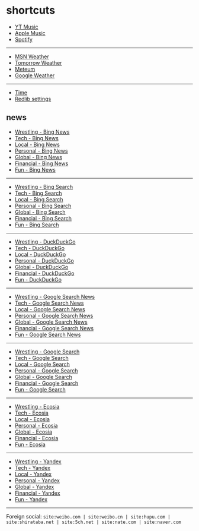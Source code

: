 # shortcuts

- [YT Music](https://music.youtube.com)
- [Apple Music](https://music.apple.com)
- [Spotify](https://open.spotify.com)

---

- [MSN Weather](https://www.msn.com/en-us/weather/maps/radar)
- [Tomorrow Weather](https://weather.tomorrow.io)
- [Meteum](https://meteum.ai/weather/search)
- [Google Weather](https://www.google.com/search?q=weather&udm=0&safe=off)

---

- [Time](https://time.is/?c=d3l1_3F_3j1_3Y1_3WXth2i2s.TAXfmrXc1Xo480Xz1Xa1Xb51ea29.4e4185.28571f.2d99db.abbd8.1bb85e.1c3b23Xw1Xv20240528Xh0Xi1XZ1XmXuXB1Xs0)
- [Redlib settings](https://redlib.freedit.eu/settings/restore/?theme=system&front_page=default&layout=card&wide=off&post_sort=top&comment_sort=top&show_nsfw=on&use_hls=off&hide_hls_notification=off&hide_awards=off&fixed_navbar=on&subscriptions=&filters=)

## news

- [Wrestling - Bing News](https://www.bing.com/news/search?q=%28ringsidenews+com%29+%7C+%28wrestlinginc+com%29+%7C+%28fightful+com%29+%7C+site%3Aringsidenews.com+%7C+site%3Awrestlinginc.com+%7C+site%3Afightful.com&qft=interval%3d"7")
- [Tech - Bing News](https://www.bing.com/news/search?q=msft+OR+aapl+OR+goog+OR+intc+OR+%28ai+generate%29+OR+%28ai+generative%29+OR+%28ai+model%29+OR+perplexity+OR+ios+OR+%22windows+11%22+OR+%22windows+10%22+OR+%22windows+update%22+OR+starlink&qft=interval%3d"7")
- [Local - Bing News](https://www.bing.com/news/search?q=site%3Anewsinfo.inquirer.net+%7C+site%3Anews.abs-cbn.com%2Fnews+%7C+site%3Aphilstar.com%2Fnation+%7C+site%3Agmanetwork.com%2Fnews%2Ftopstories%2Fmetro+%7C+site%3Agmanetwork.com%2Fnews%2Ftopstories%2Fnation+%7C+site%3Asports.inquirer.net+%7C+site%3Apop.inquirer.net&qft=interval%3d"7")
- [Personal - Bing News](https://www.bing.com/news/search?q=genshin+OR+valorant+OR+%22league+of+legends%22+OR+%22wuthering+waves%22+OR+%22smash+bros%22+OR+%22game+pass+pc%22+OR+%22pc+game+pass%22+OR+windscribe+OR+%28youtube+music%29+OR+%28apple+music%29&qft=interval%3d"7")
- [Global - Bing News](https://www.bing.com/news/search?q=site%3Anewsnationnow.com%2Fworld+%7C+site%3Awsj.com%2Fworld+%7C+site%3Afrance24.com%2Fen%2Flive-news+%7C+site%3Acsmonitor.com%2Fworld+%7C+site%3Areuters.com%2Fworld&qft=interval%3d"7")
- [Financial - Bing News](https://www.bing.com/news/search?q=(msft+%7C+aapl+%7C+goog+%7C+ntes+%7C+ttwo+%7C+intl+%7C+amd+%7C+tsm)+(site%3Abenzinga.com+%7C+site%3Ainvesting.com%2Fnews+%7C+site%3Afinance.yahoo.com%2Fnews)&qft=interval%3d"7")
- [Fun - Bing News](https://www.bing.com/news/search?qft=interval%3d"7"&q=site:caranddriver.com/news+%7C+site:roadandtrack.com/news+%7C+site:jalopnik.com+%7C+site:topgear.com.ph/news+%7C+site:soranews24.com+%7C+site:hollywoodreporter.com/business/business-news+%7C+site:variety.com/2024/digital/news+%7C+site:variety.com/2024/biz/news+%7C+site:billboard.com/pro)
<!-- Format: - [*queryTitle* - Bing News](https://www.bing.com/news/search?qft=interval%3d"7"&q=[query]) -->

---

- [Wrestling - Bing Search](https://www.bing.com/search?q=%28ringsidenews+com%29+%7C+%28wrestlinginc+com%29+%7C+%28fightful+com%29+%7C+site%3Aringsidenews.com+%7C+site%3Awrestlinginc.com+%7C+site%3Afightful.com&filters=ex1%3a%22ez1%22&mkt=en-US&setlang=en-us)
- [Tech - Bing Search](https://www.bing.com/search?q=msft+OR+aapl+OR+goog+OR+intc+OR+%28ai+generate%29+OR+%28ai+generative%29+OR+%28ai+model%29+OR+perplexity+OR+ios+OR+%22windows+11%22+OR+%22windows+10%22+OR+%22windows+update%22+OR+starlink&filters=ex1%3a%22ez1%22&mkt=en-US&setlang=en-us)
- [Local - Bing Search](https://www.bing.com/search?q=site%3Anewsinfo.inquirer.net+%7C+site%3Anews.abs-cbn.com%2Fnews+%7C+site%3Aphilstar.com%2Fnation+%7C+site%3Agmanetwork.com%2Fnews%2Ftopstories%2Fmetro+%7C+site%3Agmanetwork.com%2Fnews%2Ftopstories%2Fnation+%7C+site%3Asports.inquirer.net+%7C+site%3Apop.inquirer.net&filters=ex1%3a%22ez1%22&mkt=en-US&setlang=en-us)
- [Personal - Bing Search](https://www.bing.com/search?q=genshin+OR+valorant+OR+%22league+of+legends%22+OR+%22wuthering+waves%22+OR+%22smash+bros%22+OR+%22game+pass+pc%22+OR+%22pc+game+pass%22+OR+windscribe+OR+%28youtube+music%29+OR+%28apple+music%29&filters=ex1%3a%22ez1%22&mkt=en-US&setlang=en-us)
- [Global - Bing Search](https://www.bing.com/search?q=site%3Anewsnationnow.com%2Fworld+%7C+site%3Awsj.com%2Fworld+%7C+site%3Afrance24.com%2Fen%2Flive-news+%7C+site%3Acsmonitor.com%2Fworld+%7C+site%3Areuters.com%2Fworld&filters=ex1%3a%22ez1%22&mkt=en-US&setlang=en-us)
- [Financial - Bing Search](https://www.bing.com/search?q=(msft+%7C+aapl+%7C+goog+%7C+ntes+%7C+ttwo+%7C+intl+%7C+amd+%7C+tsm)+(site%3Abenzinga.com+%7C+site%3Ainvesting.com%2Fnews+%7C+site%3Afinance.yahoo.com%2Fnews)&filters=ex1%3a%22ez1%22&mkt=en-US&setlang=en-us)
- [Fun - Bing Search](https://www.bing.com/search?filters=ex1%3a%22ez1%22&mkt=en-US&setlang=en-us&q=site:caranddriver.com/news+%7C+site:roadandtrack.com/news+%7C+site:jalopnik.com+%7C+site:topgear.com.ph/news+%7C+site:soranews24.com+%7C+site:hollywoodreporter.com/business/business-news+%7C+site:variety.com/2024/digital/news+%7C+site:variety.com/2024/biz/news+%7C+site:billboard.com/pro)
<!-- Format: - [*queryTitle* - Bing Search](https://www.bing.com/search?filters=ex1%3a%22ez1%22&mkt=en-US&setlang=en-us&q=[query]) -->

---

- [Wrestling - DuckDuckGo](https://duckduckgo.com/?q=%28ringsidenews+com%29+%7C+%28wrestlinginc+com%29+%7C+%28fightful+com%29+%7C+site%3Aringsidenews.com+%7C+site%3Awrestlinginc.com+%7C+site%3Afightful.com&df=d&assist=true)
- [Tech - DuckDuckGo](https://duckduckgo.com/?q=msft+OR+aapl+OR+goog+OR+intc+OR+%28ai+generate%29+OR+%28ai+generative%29+OR+%28ai+model%29+OR+perplexity+OR+ios+OR+%22windows+11%22+OR+%22windows+10%22+OR+%22windows+update%22+OR+starlink&df=d&assist=true)
- [Local - DuckDuckGo](https://duckduckgo.com/?q=site%3Anewsinfo.inquirer.net+%7C+site%3Anews.abs-cbn.com%2Fnews+%7C+site%3Aphilstar.com%2Fnation+%7C+site%3Agmanetwork.com%2Fnews%2Ftopstories%2Fmetro+%7C+site%3Agmanetwork.com%2Fnews%2Ftopstories%2Fnation+%7C+site%3Asports.inquirer.net+%7C+site%3Apop.inquirer.net&df=d&assist=true)
- [Personal - DuckDuckGo](https://duckduckgo.com/?q=genshin+OR+valorant+OR+%22league+of+legends%22+OR+%22wuthering+waves%22+OR+%22smash+bros%22+OR+%22game+pass+pc%22+OR+%22pc+game+pass%22+OR+windscribe+OR+%28youtube+music%29+OR+%28apple+music%29&df=d&assist=true)
- [Global - DuckDuckGo](https://duckduckgo.com/?q=site%3Anewsnationnow.com%2Fworld+%7C+site%3Awsj.com%2Fworld+%7C+site%3Afrance24.com%2Fen%2Flive-news+%7C+site%3Acsmonitor.com%2Fworld+%7C+site%3Areuters.com%2Fworld&df=d&assist=true)
- [Financial - DuckDuckGo](https://duckduckgo.com/?q=(msft+%7C+aapl+%7C+goog+%7C+ntes+%7C+ttwo+%7C+intl+%7C+amd+%7C+tsm)+(site%3Abenzinga.com+%7C+site%3Ainvesting.com%2Fnews+%7C+site%3Afinance.yahoo.com%2Fnews)&df=d&assist=true)
- [Fun - DuckDuckGo](https://duckduckgo.com/?df=d&assist=true&q=site:caranddriver.com/news+%7C+site:roadandtrack.com/news+%7C+site:jalopnik.com+%7C+site:topgear.com.ph/news+%7C+site:soranews24.com+%7C+site:hollywoodreporter.com/business/business-news+%7C+site:variety.com/2024/digital/news+%7C+site:variety.com/2024/biz/news+%7C+site:billboard.com/pro)
<!-- Format: - [*queryTitle* - DuckDuckGo](https://duckduckgo.com/?df=d&assist=true&q=[query]) -->

---

- [Wrestling - Google Search News](https://www.google.com/search?lr=lang_en&safe=off&tbs=qdr:d&tbm=nws&nfpr=1&q=%28ringsidenews+com%29+%7C+%28wrestlinginc+com%29+%7C+%28fightful+com%29+%7C+site%3Aringsidenews.com+%7C+site%3Awrestlinginc.com+%7C+site%3Afightful.com)
- [Tech - Google Search News](https://www.google.com/search?lr=lang_en&safe=off&tbs=qdr:d&tbm=nws&nfpr=1&q=msft+OR+aapl+OR+goog+OR+intc+OR+%28ai+generate%29+OR+%28ai+generative%29+OR+%28ai+model%29+OR+perplexity+OR+ios+OR+%22windows+11%22+OR+%22windows+10%22+OR+%22windows+update%22+OR+starlink)
- [Local - Google Search News](https://www.google.com/search?safe=off&tbs=qdr:d&tbm=nws&nfpr=1&q=site%3Anewsinfo.inquirer.net+%7C+site%3Anews.abs-cbn.com%2Fnews+%7C+site%3Aphilstar.com%2Fnation+%7C+site%3Agmanetwork.com%2Fnews%2Ftopstories%2Fmetro+%7C+site%3Agmanetwork.com%2Fnews%2Ftopstories%2Fnation+%7C+site%3Asports.inquirer.net+%7C+site%3Apop.inquirer.net)
- [Personal - Google Search News](https://www.google.com/search?lr=lang_en&safe=off&tbs=qdr:d&tbm=nws&nfpr=1&q=genshin+OR+valorant+OR+%22league+of+legends%22+OR+%22wuthering+waves%22+OR+%22smash+bros%22+OR+%22game+pass+pc%22+OR+%22pc+game+pass%22+OR+windscribe+OR+%28youtube+music%29+OR+%28apple+music%29)
- [Global - Google Search News](https://www.google.com/search?lr=lang_en&safe=off&tbs=qdr:d&tbm=nws&nfpr=1&q=site%3Anewsnationnow.com%2Fworld+%7C+site%3Awsj.com%2Fworld+%7C+site%3Afrance24.com%2Fen%2Flive-news+%7C+site%3Acsmonitor.com%2Fworld+%7C+site%3Areuters.com%2Fworld)
- [Financial - Google Search News](https://www.google.com/search?lr=lang_en&safe=off&tbs=qdr:d&tbm=nws&nfpr=1&q=(msft+%7C+aapl+%7C+goog+%7C+ntes+%7C+ttwo+%7C+intl+%7C+amd+%7C+tsm)+(site%3Abenzinga.com+%7C+site%3Ainvesting.com%2Fnews+%7C+site%3Afinance.yahoo.com%2Fnews))
- [Fun - Google Search News](https://www.google.com/search?lr=lang_en&safe=off&tbs=qdr:d&tbm=nws&nfpr=1&q=site:caranddriver.com/news+%7C+site:roadandtrack.com/news+%7C+site:jalopnik.com+%7C+site:topgear.com.ph/news+%7C+site:soranews24.com+%7C+site:hollywoodreporter.com/business/business-news+%7C+site:variety.com/2024/digital/news+%7C+site:variety.com/2024/biz/news+%7C+site:billboard.com/pro)
<!-- Format: - [*queryTitle* - Google Search News](https://www.google.com/search?lr=lang_en&safe=off&tbs=qdr:d&tbm=nws&nfpr=1&q=[query]) -->

---

- [Wrestling - Google Search](https://www.google.com/search?q=%28ringsidenews+com%29+%7C+%28wrestlinginc+com%29+%7C+%28fightful+com%29+%7C+site%3Aringsidenews.com+%7C+site%3Awrestlinginc.com+%7C+site%3Afightful.com&tbs=qdr:d&safe=off&filter=0&nfpr=1&lr=lang_en)
- [Tech - Google Search](https://www.google.com/search?q=msft+OR+aapl+OR+goog+OR+intc+OR+%28ai+generate%29+OR+%28ai+generative%29+OR+%28ai+model%29+OR+perplexity+OR+ios+OR+%22windows+11%22+OR+%22windows+10%22+OR+%22windows+update%22+OR+starlink&tbs=qdr:d&safe=off&filter=0&nfpr=1&lr=lang_en)
- [Local - Google Search](https://www.google.com/search?q=site%3Anewsinfo.inquirer.net+%7C+site%3Anews.abs-cbn.com%2Fnews+%7C+site%3Aphilstar.com%2Fnation+%7C+site%3Agmanetwork.com%2Fnews%2Ftopstories%2Fmetro+%7C+site%3Agmanetwork.com%2Fnews%2Ftopstories%2Fnation+%7C+site%3Asports.inquirer.net+%7C+site%3Apop.inquirer.net&tbs=qdr:d&safe=off&filter=0&nfpr=1)
- [Personal - Google Search](https://www.google.com/search?q=genshin+OR+valorant+OR+%22league+of+legends%22+OR+%22wuthering+waves%22+OR+%22smash+bros%22+OR+%22game+pass+pc%22+OR+%22pc+game+pass%22+OR+windscribe+OR+%28youtube+music%29+OR+%28apple+music%29&tbs=qdr:d&safe=off&filter=0&nfpr=1&lr=lang_en)
- [Global - Google Search](https://www.google.com/search?q=site%3Anewsnationnow.com%2Fworld+%7C+site%3Awsj.com%2Fworld+%7C+site%3Afrance24.com%2Fen%2Flive-news+%7C+site%3Acsmonitor.com%2Fworld+%7C+site%3Areuters.com%2Fworld&tbs=qdr:d&safe=off&filter=0&nfpr=1&lr=lang_en)
- [Financial - Google Search](https://www.google.com/search?q=(msft+%7C+aapl+%7C+goog+%7C+ntes+%7C+ttwo+%7C+intl+%7C+amd+%7C+tsm)+(site%3Abenzinga.com+%7C+site%3Ainvesting.com%2Fnews+%7C+site%3Afinance.yahoo.com%2Fnews)&tbs=qdr:d&safe=off&filter=0&nfpr=1&lr=lang_en)
- [Fun - Google Search](https://www.google.com/search?tbs=qdr:d&safe=off&filter=0&nfpr=1&q=site:caranddriver.com/news+%7C+site:roadandtrack.com/news+%7C+site:jalopnik.com+%7C+site:topgear.com.ph/news+%7C+site:soranews24.com+%7C+site:hollywoodreporter.com/business/business-news+%7C+site:variety.com/2024/digital/news+%7C+site:variety.com/2024/biz/news+%7C+site:billboard.com/pro)
<!-- Format: - [*queryTitle* - Google Search](https://www.google.com/search?tbs=qdr:d&safe=off&filter=0&nfpr=1&lr=lang_en&q=[query]) -->

---

- [Wrestling - Ecosia](https://www.ecosia.org/search?q=%28ringsidenews+com%29+%7C+%28wrestlinginc+com%29+%7C+%28fightful+com%29+%7C+site%3Aringsidenews.com+%7C+site%3Awrestlinginc.com+%7C+site%3Afightful.com&freshness=day)
- [Tech - Ecosia](https://www.ecosia.org/search?q=msft+OR+aapl+OR+goog+OR+intc+OR+%28ai+generate%29+OR+%28ai+generative%29+OR+%28ai+model%29+OR+perplexity+OR+ios+OR+%22windows+11%22+OR+%22windows+10%22+OR+%22windows+update%22+OR+starlink&freshness=day)
- [Local - Ecosia](https://www.ecosia.org/search?q=site%3Anewsinfo.inquirer.net+%7C+site%3Anews.abs-cbn.com%2Fnews+%7C+site%3Aphilstar.com%2Fnation+%7C+site%3Agmanetwork.com%2Fnews%2Ftopstories%2Fmetro+%7C+site%3Agmanetwork.com%2Fnews%2Ftopstories%2Fnation+%7C+site%3Asports.inquirer.net+%7C+site%3Apop.inquirer.net&freshness=day)
- [Personal - Ecosia](https://www.ecosia.org/search?q=genshin+OR+valorant+OR+%22league+of+legends%22+OR+%22wuthering+waves%22+OR+%22smash+bros%22+OR+%22game+pass+pc%22+OR+%22pc+game+pass%22+OR+windscribe+OR+%28youtube+music%29+OR+%28apple+music%29&freshness=day)
- [Global - Ecosia](https://www.ecosia.org/search?q=site%3Anewsnationnow.com%2Fworld+%7C+site%3Awsj.com%2Fworld+%7C+site%3Afrance24.com%2Fen%2Flive-news+%7C+site%3Acsmonitor.com%2Fworld+%7C+site%3Areuters.com%2Fworld&freshness=day)
- [Financial - Ecosia](https://www.ecosia.org/search?q=(msft+%7C+aapl+%7C+goog+%7C+ntes+%7C+ttwo+%7C+intl+%7C+amd+%7C+tsm)+(site%3Abenzinga.com+%7C+site%3Ainvesting.com%2Fnews+%7C+site%3Afinance.yahoo.com%2Fnews)&freshness=day)
- [Fun - Ecosia](https://www.ecosia.org/search?freshness=day&q=site:caranddriver.com/news+%7C+site:roadandtrack.com/news+%7C+site:jalopnik.com+%7C+site:topgear.com.ph/news+%7C+site:soranews24.com+%7C+site:hollywoodreporter.com/business/business-news+%7C+site:variety.com/2024/digital/news+%7C+site:variety.com/2024/biz/news+%7C+site:billboard.com/pro)
<!-- Format: - [*queryTitle* - Ecosia](https://www.ecosia.org/search?freshness=day&q=[query]) -->

---

- [Wrestling - Yandex](https://yandex.com/search/?text=%28ringsidenews+com%29+%7C+%28wrestlinginc+com%29+%7C+%28fightful+com%29+%7C+site%3Aringsidenews.com+%7C+site%3Awrestlinginc.com+%7C+site%3Afightful.com&within=77&noreask=1)
- [Tech - Yandex](https://yandex.com/search/?text=msft+OR+aapl+OR+goog+OR+intc+OR+%28ai+generate%29+OR+%28ai+generative%29+OR+%28ai+model%29+OR+perplexity+OR+ios+OR+%22windows+11%22+OR+%22windows+10%22+OR+%22windows+update%22+OR+starlink&within=77&noreask=1)
- [Local - Yandex](https://yandex.com/search/?text=site%3Anewsinfo.inquirer.net+%7C+site%3Anews.abs-cbn.com%2Fnews+%7C+site%3Aphilstar.com%2Fnation+%7C+site%3Agmanetwork.com%2Fnews%2Ftopstories%2Fmetro+%7C+site%3Agmanetwork.com%2Fnews%2Ftopstories%2Fnation+%7C+site%3Asports.inquirer.net+%7C+site%3Apop.inquirer.net&within=77&noreask=1)
- [Personal - Yandex](https://yandex.com/search/?text=genshin+OR+valorant+OR+%22league+of+legends%22+OR+%22wuthering+waves%22+OR+%22smash+bros%22+OR+%22game+pass+pc%22+OR+%22pc+game+pass%22+OR+windscribe+OR+%28youtube+music%29+OR+%28apple+music%29&within=77&noreask=1)
- [Global - Yandex](https://yandex.com/search/?text=site%3Anewsnationnow.com%2Fworld+%7C+site%3Awsj.com%2Fworld+%7C+site%3Afrance24.com%2Fen%2Flive-news+%7C+site%3Acsmonitor.com%2Fworld+%7C+site%3Areuters.com%2Fworld&within=77&noreask=1)
- [Financial - Yandex](https://yandex.com/search/?text=(msft+%7C+aapl+%7C+goog+%7C+ntes+%7C+ttwo+%7C+intl+%7C+amd+%7C+tsm)+(site%3Abenzinga.com+%7C+site%3Ainvesting.com%2Fnews+%7C+site%3Afinance.yahoo.com%2Fnews)&within=77&noreask=1)
- [Fun - Yandex](https://yandex.com/search/?within=77&noreask=1&text=site:caranddriver.com/news+%7C+site:roadandtrack.com/news+%7C+site:jalopnik.com+%7C+site:topgear.com.ph/news+%7C+site:soranews24.com+%7C+site:hollywoodreporter.com/business/business-news+%7C+site:variety.com/2024/digital/news+%7C+site:variety.com/2024/biz/news+%7C+site:billboard.com/pro)
<!-- Format: - [*queryTitle* - Yandex](https://yandex.com/search/?within=77&noreask=1&text=[query]) -->

<!-- - [*queryTitle* - Brave Search](https://search.brave.com/search?tf=pd&q=[query]) -->
<!-- - [*queryTitle* - swisscows.com](https://swisscows.com/en/web?freshness=Day&query[query]) -->
<!-- [*queryTitle* - Baidu](https://www.baidu.com/s?gpc=stf%3D1720245017%2C1720331417%7Cstftype%3D1&wd=[query]) -->
<!-- Format: - [*queryTitle* - You.com](https://you.com/search?q=[query]) -->

---

Foreign social: `site:weibo.com | site:weibo.cn | site:hupu.com | site:shirataba.net | site:5ch.net | site:nate.com | site:naver.com`
